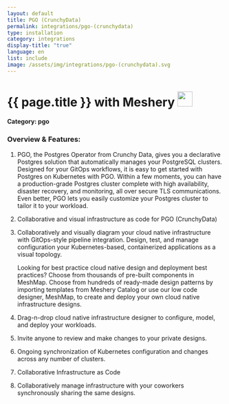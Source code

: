 ```yaml
---
layout: default
title: PGO (CrunchyData)
permalink: integrations/pgo-(crunchydata)
type: installation
category: integrations
display-title: "true"
language: en
list: include
image: /assets/img/integrations/pgo-(crunchydata).svg
---
```


<h1>{{ page.title }} with Meshery <img src="{{ page.image }}" style="width: 35px; height: 35px;" /></h1>


#### Category: pgo

### Overview & Features:
1. PGO, the Postgres Operator from Crunchy Data, gives you a declarative Postgres solution that automatically manages your PostgreSQL clusters. Designed for your GitOps workflows, it is easy to get started with Postgres on Kubernetes with PGO. Within a few moments, you can have a production-grade Postgres cluster complete with high availability, disaster recovery, and monitoring, all over secure TLS communications. Even better, PGO lets you easily customize your Postgres cluster to tailor it to your workload.

2. Collaborative and visual infrastructure as code for PGO (CrunchyData)

4. 
    Collaboratively and visually diagram your cloud native infrastructure with GitOps-style pipeline integration. Design, test, and manage configuration your Kubernetes-based, containerized applications as a visual topology.



    Looking for best practice cloud native design and deployment best practices? Choose from thousands of pre-built components in MeshMap. Choose from hundreds of ready-made design patterns by importing templates from Meshery Catalog or use our low code designer, MeshMap, to create and deploy your own cloud native infrastructure designs.



5. Drag-n-drop cloud native infrastructure designer to configure, model, and deploy your workloads.

6. Invite anyone to review and make changes to your private designs.

7. Ongoing synchronization of Kubernetes configuration and changes across any number of clusters.

8. Collaborative Infrastructure as Code

9. Collaboratively manage infrastructure with your coworkers synchronously sharing the same designs.

